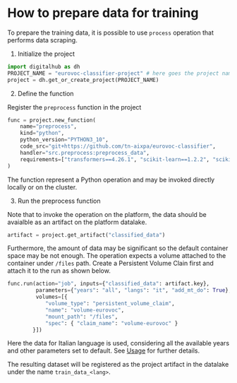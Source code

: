 # How to prepare data for training

To prepare the training data, it is possible to use ``process`` operation that performs data scraping. 

1. Initialize the project

```python
import digitalhub as dh
PROJECT_NAME = "eurovoc-classifier-project" # here goes the project name that you are creating on the platform
project = dh.get_or_create_project(PROJECT_NAME)
```

2. Define the function

Register the ``preprocess`` function in the project

```python
func = project.new_function(
    name="preprocess", 
    kind="python", 
    python_version="PYTHON3_10", 
    code_src="git+https://github.com/tn-aixpa/eurovoc-classifier", 
    handler="src.preprocess:preprocess_data",
    requirements=["transformers==4.26.1", "scikit-learn==1.2.2", "scikit-multilearn==0.2.0", "numpy==1.23.4", "lsg-converter==0.0.5", "sentence-transformers==2.2.2", "fastapi==0.95.2", "uvicorn==0.22.0", "python-dotenv==1.0.0", "compress_fasttext==0.1.3", "scipy==1.10.0", "nltk==3.8.1", "gensim==4.3.0", "ufal.udpipe==1.3.0.1", "pyyaml==6.0", "stop-words==2018.7.23", "spacy==3.5.1", "PageRange==0.4"]
)
```
The function represent a Python operation and may be invoked directly locally or on the cluster.

3. Run the preprocess function

Note that to invoke the operation on the platform, the data should be avaialble as an artifact on the platform datalake.

```python
artifact = project.get_artifact("classified_data")
```

Furthermore, the amount of data may be significant so the default container space may be not enough. The operation expects a volume
attached to the container under ``/files`` path. Create a Persistent Volume Clain first and attach it to the run as shown below.

```python
func.run(action="job", inputs={"classified_data": artifact.key}, 
         parameters={"years": "all", "langs": "it", "add_mt_do": True},
         volumes=[{ 
            "volume_type": "persistent_volume_claim", 
            "name": "volume-eurovoc", 
            "mount_path": "/files", 
            "spec": { "claim_name": "volume-eurovoc" }
        }])
```

Here the data for Italian language is used, considering all the available years and other parameters set to default. See [Usage](../usage.md) for further details.

The resulting dataset will be registered as the project artifact in the datalake under the name ``train_data_<lang>``.
